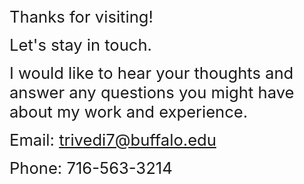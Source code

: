 <span style="font-size: 1.6rem">Thanks for visiting!</span>

<span style="font-size: 1.6rem"> Let's stay in touch. </span>

<span style="font-size: 1.6rem">I would like to hear your thoughts and answer any questions you might have about my work and experience. </span>

<span style="font-size: 1.6rem">Email:  <trivedi7@buffalo.edu>  </span>

<span style="font-size: 1.6rem">Phone: 716-563-3214

